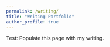 ```yaml
---
permalink: /writing/
title: "Writing Portfolio"
author_profile: true
---
```


Test: Populate this page with my writing.
